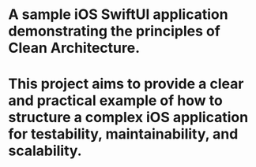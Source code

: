 # A sample iOS SwiftUI application demonstrating the principles of Clean Architecture. 
# This project aims to provide a clear and practical example of how to structure a complex iOS application for testability, maintainability, and scalability.

